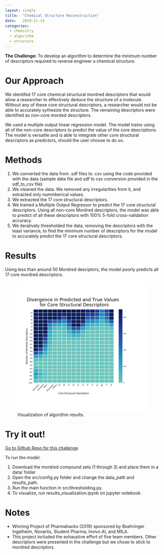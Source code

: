 ```yaml
---
layout: single
title:  "Chemical Structure Reconstruction"
date:   2019-11-14
categories: 
  - chemistry
  - algorithm
  - structure
---
```

**The Challenge:** To develop an algorithm to determine the minimum number of descriptors required to reverse engineer a chemical structure.

# Our Approach 

We identifed 17 core chemical structural mordred descriptors that would allow a researcher to effectively deduce the structure of a molecule. Without any of these core structural descriptors, a researcher would not be able to accurately sythesize the structure. The remaining descriptors were identified as non-core morded descriptors. 

We used a multiple output linear regression model. The model trains using all of the non-core descriptors to predict the value of the core descriptions. The model is versatile and is able to integrate other core structural descriptors as predictors, should the user choose to do so.

# Methods
1. We converted the data from .sdf files to. csv using the code provided with the data (sample data file and sdf to csv conversion provided in the sdf_to_csv file)
2. We cleaned the data. We removed any irregularities from it, and extracted only nummberical values. 
3. We extracted the 17 core structural descriptors.
4. We trained a Multiple Output Regressor to predict the 17 core structural descriptors. Using all non-core Mordred descriptors, the model was able to predict of all these descriptors with 100% 5-fold cross-validation accuracy.
5. We iteratively thresholded the data, removing the descriptors with the least variance, to find the minimum number of descriptors for the model to accurately predict the 17 core structural descriptors.

# Results
Using less than around 50 Mordred desciptors, the model poorly predicts all 17 core mordred  descriptors.

<figure class="half">
  <a href="/images/pharmahacks.jpeg"><img src="/images/pharmahacks.jpeg"></a>
    <figcaption>Visualization of algorithm results.</figcaption>
</figure>


# Try it out!

[Go to Github Repo for this challenge](https://github.com/sibamoussa/Pharmahacks_Chemical_Reconstruction)

To run the model:
1. Download the mordred compound sets (1 through 3) and place them in a data/ folder
2. Open the src/config.py folder and change the data_path and results_path.
3. Run the main function in src/thresholding.py.
4. To visualize, run results_visualization.ipynb on jupyter notebook.

# Notes
* Winning Project of Pharmahacks (2019) sponsored by Boehringer Ingelheim, Novartis, Student Pharma, Invivo AI, and MILA.
* This project included the exhaustive effort of five team members. Other descriptors were presented in the challenge but we chose to stick to mordred descriptors. 
